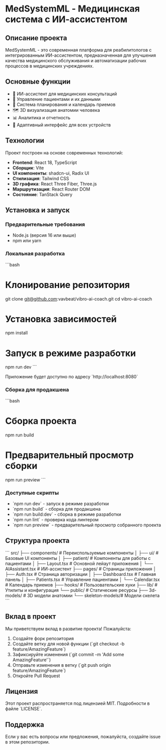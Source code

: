 # MedSystemML - Медицинская система с ИИ-ассистентом

## Описание проекта

MedSystemML - это современная платформа для реабилитологов с интегрированным ИИ-ассистентом, предназначенная для улучшения качества медицинского обслуживания и автоматизации рабочих процессов в медицинских учреждениях.

## Основные функции

- 🤖 ИИ-ассистент для медицинских консультаций
- 👥 Управление пациентами и их данными
- 📅 Система планирования и календарь приемов
- 🗺️ 3D визуализация анатомии человека
- 📊 Аналитика и отчетность
- 📱 Адаптивный интерфейс для всех устройств

## Технологии

Проект построен на основе современных технологий:

- **Frontend**: React 18, TypeScript
- **Сборщик**: Vite
- **UI компоненты**: shadcn-ui, Radix UI
- **Стилизация**: Tailwind CSS
- **3D графика**: React Three Fiber, Three.js
- **Маршрутизация**: React Router DOM
- **Состояние**: TanStack Query

## Установка и запуск

### Предварительные требования

- Node.js (версия 16 или выше)
- npm или yarn

### Локальная разработка

\`\`\`bash
# Клонирование репозитория
git clone git@github.com:vavbeat/vibro-ai-coach.git
cd vibro-ai-coach

# Установка зависимостей
npm install

# Запуск в режиме разработки
npm run dev
\`\`\`

Приложение будет доступно по адресу \`http://localhost:8080\`

### Сборка для продакшена

\`\`\`bash
# Сборка проекта
npm run build

# Предварительный просмотр сборки
npm run preview
\`\`\`

### Доступные скрипты

- \`npm run dev\` - запуск в режиме разработки
- \`npm run build\` - сборка для продакшена
- \`npm run build:dev\` - сборка в режиме разработки
- \`npm run lint\` - проверка кода линтером
- \`npm run preview\` - предварительный просмотр собранного проекта

## Структура проекта

\`\`\`
src/
├── components/          # Переиспользуемые компоненты
│   ├── ui/             # Базовые UI компоненты
│   ├── patient/        # Компоненты для работы с пациентами
│   ├── Layout.tsx      # Основной лейаут приложения
│   └── AIAssistant.tsx # ИИ-ассистент
├── pages/              # Страницы приложения
│   ├── Auth.tsx        # Страница авторизации
│   ├── Dashboard.tsx   # Главная панель
│   ├── Patients.tsx    # Управление пациентами
│   └── Calendar.tsx    # Календарь приемов
├── hooks/              # Пользовательские хуки
├── lib/                # Утилиты и конфигурация
└── public/             # Статические ресурсы
    ├── 3d-models/      # 3D модели анатомии
    └── skeleton-models/# Модели скелета
\`\`\`

## Вклад в проект

Мы приветствуем вклад в развитие проекта! Пожалуйста:

1. Создайте форк репозитория
2. Создайте ветку для новой функции (\`git checkout -b feature/AmazingFeature\`)
3. Зафиксируйте изменения (\`git commit -m 'Add some AmazingFeature'\`)
4. Отправьте изменения в ветку (\`git push origin feature/AmazingFeature\`)
5. Откройте Pull Request

## Лицензия

Этот проект распространяется под лицензией MIT. Подробности в файле \`LICENSE\`.

## Поддержка

Если у вас есть вопросы или предложения, пожалуйста, создайте issue в этом репозитории.
